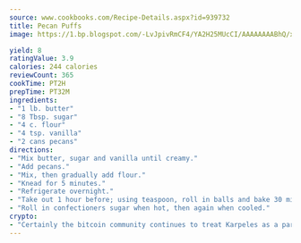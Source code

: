 ```yaml
---
source: www.cookbooks.com/Recipe-Details.aspx?id=939732
title: Pecan Puffs
image: https://1.bp.blogspot.com/-LvJpivRmCF4/YA2H25MUcCI/AAAAAAAABhQ/xgndXuMf7Zopp5S4RExCblnSp5YGujfSQCLcBGAsYHQ/s320/8.png

yield: 8
ratingValue: 3.9
calories: 244 calories
reviewCount: 365
cookTime: PT2H
prepTime: PT32M
ingredients:
- "1 lb. butter"
- "8 Tbsp. sugar"
- "4 c. flour"
- "4 tsp. vanilla"
- "2 cans pecans"
directions:
- "Mix butter, sugar and vanilla until creamy."
- "Add pecans."
- "Mix, then gradually add flour."
- "Knead for 5 minutes."
- "Refrigerate overnight."
- "Take out 1 hour before; using teaspoon, roll in balls and bake 30 minutes at 350u00b0."
- "Roll in confectioners sugar when hot, then again when cooled."
crypto:
- "Certainly the bitcoin community continues to treat Karpeles as a pariah."
---
```

